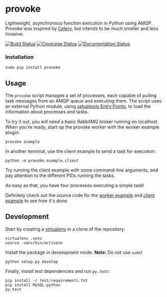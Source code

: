
provoke
=======

Lightweight, asynchronous function execution in Python using AMQP. Provoke was
inspired by [Celery][4], but intends to be *much* smaller and less invasive.

[![Build Status](https://travis-ci.org/icgood/provoke.svg?branch=master)](https://travis-ci.org/icgood/provoke)
[![Coverage Status](https://coveralls.io/repos/icgood/provoke/badge.svg?branch=master)](https://coveralls.io/r/icgood/provoke?branch=master)
[![Documentation Status](https://readthedocs.org/projects/provoke/badge/?version=latest)](https://readthedocs.org/projects/provoke/?badge=latest)

### Installation

```
sudo pip install provoke
```

## Usage

The `provoke` script manages a set of processes, each capable of pulling task
messages from an AMQP queue and executing them. The script uses an external
Python module, using [setuptools Entry Points][5], to load the information
about processes and tasks.

To try it out, you will need a basic RabbitMQ broker running on localhost. When
you're ready, start up the provoke worker with the worker example plugin:

```
provoke example
```

In another terminal, use the client example to send a task for execution:

```
python -m provoke.example.client
```

Try running the client example with some command-line arguments, and pay
attention to the different PIDs running the tasks.

As easy as that, you have four processes executing a simple task!

Definitely check out the source code for the [worker example][2] and
[client example][3] to see how it's done.

## Development

Start by creating a [virtualenv][1] in a clone of the repository:

    virtualenv .venv
    source .venv/bin/activate

Install the package in development mode. **Note:** Do not use `sudo`!

    python setup.py develop

Finally, install test dependencies and run `py.test`:

    pip install -r test/requirements.txt
    pip install MySQL-python
    py.test

[1]: http://www.virtualenv.org/en/latest/
[2]: provoke/example/worker.py
[3]: provoke/example/client.py
[4]: http://www.celeryproject.org/
[5]: https://pythonhosted.org/setuptools/pkg_resources.html#entry-points
